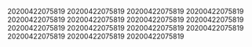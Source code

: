 20200422075819
20200422075819
20200422075819
20200422075819
20200422075819
20200422075819
20200422075819
20200422075819
20200422075819
20200422075819
20200422075819
20200422075819
20200422075819
20200422075819
20200422075819
